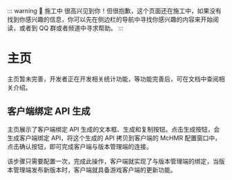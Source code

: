 ::: warning 🚧 施工中
很高兴见到你！但很抱歉，这个页面还在施工中，如果没有找到你感兴趣的信息，你可以先在侧边栏的导航中寻找你感兴趣的内容来开始阅读，或者到 QQ 群或者频道中寻求帮助。
:::

# 主页

主页暂未完善，开发者正在开发相关统计功能，等功能完善后，可在文档中查阅相关介绍。

## 客户端绑定 API 生成

主页展示了客户端绑定 API 生成的文本框、生成和复制按钮。点击生成按钮，会生成客户端绑定 API，将这个生成的 API 拷贝到客户端的 McHMR 配置窗口中，点击确认按钮，即可完成客户端与版本管理端的连接。

该步骤只需要配置一次，完成此操作，客户端就实现了与版本管理端的绑定，当版本管理端发布新版本时，客户端就具备游戏客户端的更新功能。
